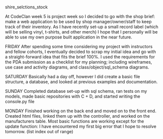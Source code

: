 shire_selctions_stock

At CodeClan week 5 is project week so I decided to go with the shop brief: make a web application to be used by shop manager/owner/staff to keep track of their
inventory. As I have recently set-up a small record label (which will be selling vinyl, t-shirts, and other merch) I hope that I personally will be able to use
my own purpose built application in the near future.

FRIDAY
After spending some time considering my project with instructors and fellow cohorts, I eventually decided to scrap my initial idea and go with a straight-forward idea that fits the brief 100%. I used the requirements for the PDA submission as a checklist for my planning; including wireframes, use case and activity diagrams, and class/object/sql_schema diagrams.

SATURDAY
Basically had a day off, however I did create a basic file structure, a database, and looked at previous examples and documentation.

SUNDAY
Completed database set-up with sql schema, ran tests on my models, made basic repositories with C + D, and started writing the console.py file

MONDAY
Finished working on the back end and moved on to the front end. Created html files, linked them up with the controller, and worked on the manufacturers table. Most basic functions are working except for the update function: I have encountered my first big error that I hope to resolve tomorrow. (list index out of range)
